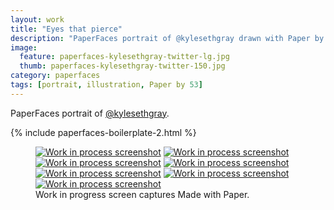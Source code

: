 ```yaml
---
layout: work
title: "Eyes that pierce"
description: "PaperFaces portrait of @kylesethgray drawn with Paper by 53 on an iPad."
image: 
  feature: paperfaces-kylesethgray-twitter-lg.jpg
  thumb: paperfaces-kylesethgray-twitter-150.jpg
category: paperfaces
tags: [portrait, illustration, Paper by 53]
---
```


PaperFaces portrait of [@kylesethgray](http://twitter.com/kylesethgray).

{% include paperfaces-boilerplate-2.html %}

<figure class="third">
	<a href="{{ site.url }}/images/paperfaces-kylesethgray-process-1-lg.jpg"><img src="{{ site.url }}/images/paperfaces-kylesethgray-process-1-600.jpg" alt="Work in process screenshot"></a>
	<a href="{{ site.url }}/images/paperfaces-kylesethgray-process-2-lg.jpg"><img src="{{ site.url }}/images/paperfaces-kylesethgray-process-2-600.jpg" alt="Work in process screenshot"></a>
	<a href="{{ site.url }}/images/paperfaces-kylesethgray-process-3-lg.jpg"><img src="{{ site.url }}/images/paperfaces-kylesethgray-process-3-600.jpg" alt="Work in process screenshot"></a>
	<a href="{{ site.url }}/images/paperfaces-kylesethgray-process-4-lg.jpg"><img src="{{ site.url }}/images/paperfaces-kylesethgray-process-4-600.jpg" alt="Work in process screenshot"></a>
	<a href="{{ site.url }}/images/paperfaces-kylesethgray-process-5-lg.jpg"><img src="{{ site.url }}/images/paperfaces-kylesethgray-process-5-600.jpg" alt="Work in process screenshot"></a>
	<a href="{{ site.url }}/images/paperfaces-kylesethgray-process-6-lg.jpg"><img src="{{ site.url }}/images/paperfaces-kylesethgray-process-6-600.jpg" alt="Work in process screenshot"></a>
	<a href="{{ site.url }}/images/paperfaces-kylesethgray-process-7-lg.jpg"><img src="{{ site.url }}/images/paperfaces-kylesethgray-process-7-600.jpg" alt="Work in process screenshot"></a>
	<figcaption>Work in progress screen captures Made with Paper.</figcaption>
</figure>